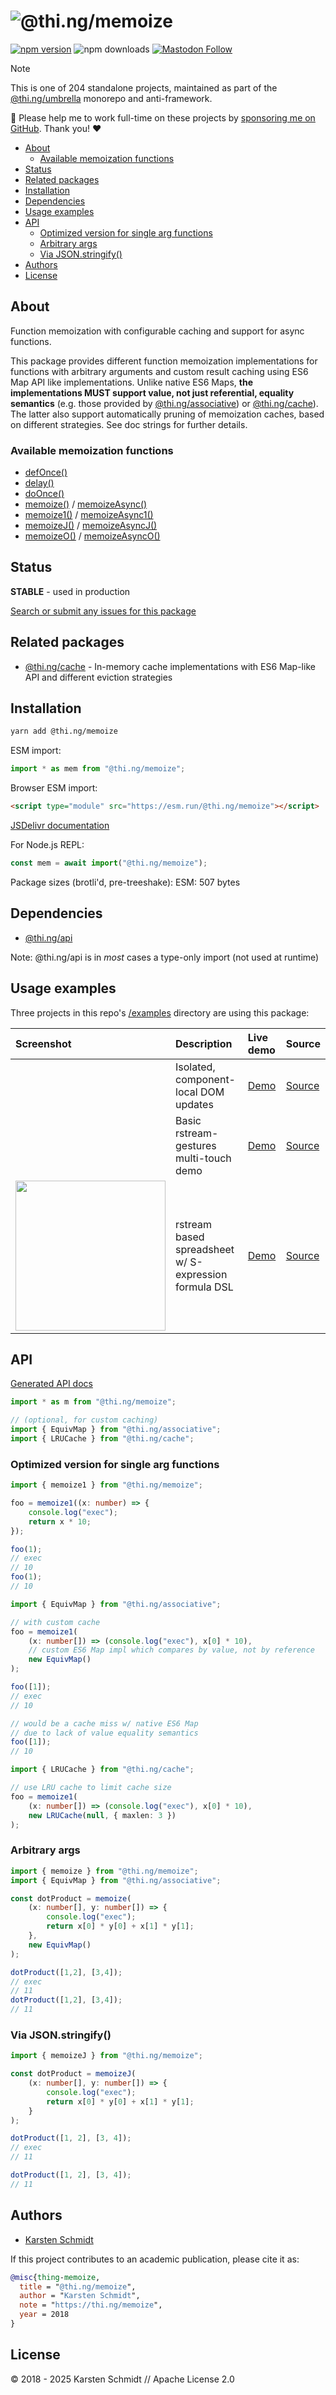 <!-- This file is generated - DO NOT EDIT! -->
<!-- Please see: https://github.com/thi-ng/umbrella/blob/develop/CONTRIBUTING.md#changes-to-readme-files -->
# ![@thi.ng/memoize](https://raw.githubusercontent.com/thi-ng/umbrella/develop/assets/banners/thing-memoize.svg?27d4079c)

[![npm version](https://img.shields.io/npm/v/@thi.ng/memoize.svg)](https://www.npmjs.com/package/@thi.ng/memoize)
![npm downloads](https://img.shields.io/npm/dm/@thi.ng/memoize.svg)
[![Mastodon Follow](https://img.shields.io/mastodon/follow/109331703950160316?domain=https%3A%2F%2Fmastodon.thi.ng&style=social)](https://mastodon.thi.ng/@toxi)

> [!NOTE]
> This is one of 204 standalone projects, maintained as part
> of the [@thi.ng/umbrella](https://github.com/thi-ng/umbrella/) monorepo
> and anti-framework.
>
> 🚀 Please help me to work full-time on these projects by [sponsoring me on
> GitHub](https://github.com/sponsors/postspectacular). Thank you! ❤️

- [About](#about)
  - [Available memoization functions](#available-memoization-functions)
- [Status](#status)
- [Related packages](#related-packages)
- [Installation](#installation)
- [Dependencies](#dependencies)
- [Usage examples](#usage-examples)
- [API](#api)
  - [Optimized version for single arg functions](#optimized-version-for-single-arg-functions)
  - [Arbitrary args](#arbitrary-args)
  - [Via JSON.stringify()](#via-jsonstringify)
- [Authors](#authors)
- [License](#license)

## About

Function memoization with configurable caching and support for async functions.

This package provides different function memoization implementations for
functions with arbitrary arguments and custom result caching using ES6
Map API like implementations. Unlike native ES6 Maps, **the
implementations MUST support value, not just referential, equality
semantics** (e.g. those provided by
[@thi.ng/associative](https://github.com/thi-ng/umbrella/tree/develop/packages/associative))
or
[@thi.ng/cache](https://github.com/thi-ng/umbrella/tree/develop/packages/cache)).
The latter also support automatically pruning of memoization caches,
based on different strategies. See doc strings for further details.

### Available memoization functions

- [defOnce()](https://docs.thi.ng/umbrella/memoize/functions/defOnce.html)
- [delay()](https://docs.thi.ng/umbrella/memoize/functions/delay.html)
- [doOnce()](https://docs.thi.ng/umbrella/memoize/functions/doOnce.html)
- [memoize()](https://docs.thi.ng/umbrella/memoize/functions/memoize.html) / [memoizeAsync()](https://docs.thi.ng/umbrella/memoize/functions/memoizeAsync.html)
- [memoize1()](https://docs.thi.ng/umbrella/memoize/functions/memoize1.html) / [memoizeAsync1()](https://docs.thi.ng/umbrella/memoize/functions/memoizeAsync1.html)
- [memoizeJ()](https://docs.thi.ng/umbrella/memoize/functions/memoizeJ.html) / [memoizeAsyncJ()](https://docs.thi.ng/umbrella/memoize/functions/memoizeAsyncJ.html)
- [memoizeO()](https://docs.thi.ng/umbrella/memoize/functions/memoizeO.html) / [memoizeAsyncO()](https://docs.thi.ng/umbrella/memoize/functions/memoizeAsyncO.html)

## Status

**STABLE** - used in production

[Search or submit any issues for this package](https://github.com/thi-ng/umbrella/issues?q=%5Bmemoize%5D+in%3Atitle)

## Related packages

- [@thi.ng/cache](https://github.com/thi-ng/umbrella/tree/develop/packages/cache) - In-memory cache implementations with ES6 Map-like API and different eviction strategies

## Installation

```bash
yarn add @thi.ng/memoize
```

ESM import:

```ts
import * as mem from "@thi.ng/memoize";
```

Browser ESM import:

```html
<script type="module" src="https://esm.run/@thi.ng/memoize"></script>
```

[JSDelivr documentation](https://www.jsdelivr.com/)

For Node.js REPL:

```js
const mem = await import("@thi.ng/memoize");
```

Package sizes (brotli'd, pre-treeshake): ESM: 507 bytes

## Dependencies

- [@thi.ng/api](https://github.com/thi-ng/umbrella/tree/develop/packages/api)

Note: @thi.ng/api is in _most_ cases a type-only import (not used at runtime)

## Usage examples

Three projects in this repo's
[/examples](https://github.com/thi-ng/umbrella/tree/develop/examples)
directory are using this package:

| Screenshot                                                                                                                 | Description                                           | Live demo                                                 | Source                                                                                 |
|:---------------------------------------------------------------------------------------------------------------------------|:------------------------------------------------------|:----------------------------------------------------------|:---------------------------------------------------------------------------------------|
|                                                                                                                            | Isolated, component-local DOM updates                 | [Demo](https://demo.thi.ng/umbrella/hdom-local-render/)   | [Source](https://github.com/thi-ng/umbrella/tree/develop/examples/hdom-local-render)   |
|                                                                                                                            | Basic rstream-gestures multi-touch demo               | [Demo](https://demo.thi.ng/umbrella/multitouch/)          | [Source](https://github.com/thi-ng/umbrella/tree/develop/examples/multitouch)          |
| <img src="https://raw.githubusercontent.com/thi-ng/umbrella/develop/assets/examples/rstream-spreadsheet.png" width="240"/> | rstream based spreadsheet w/ S-expression formula DSL | [Demo](https://demo.thi.ng/umbrella/rstream-spreadsheet/) | [Source](https://github.com/thi-ng/umbrella/tree/develop/examples/rstream-spreadsheet) |

## API

[Generated API docs](https://docs.thi.ng/umbrella/memoize/)

```ts
import * as m from "@thi.ng/memoize";

// (optional, for custom caching)
import { EquivMap } from "@thi.ng/associative";
import { LRUCache } from "@thi.ng/cache";
```

### Optimized version for single arg functions

```ts
import { memoize1 } from "@thi.ng/memoize";

foo = memoize1((x: number) => {
    console.log("exec");
    return x * 10;
});

foo(1);
// exec
// 10
foo(1);
// 10

import { EquivMap } from "@thi.ng/associative";

// with custom cache
foo = memoize1(
    (x: number[]) => (console.log("exec"), x[0] * 10),
    // custom ES6 Map impl which compares by value, not by reference
    new EquivMap()
);

foo([1]);
// exec
// 10

// would be a cache miss w/ native ES6 Map
// due to lack of value equality semantics
foo([1]);
// 10

import { LRUCache } from "@thi.ng/cache";

// use LRU cache to limit cache size
foo = memoize1(
    (x: number[]) => (console.log("exec"), x[0] * 10),
    new LRUCache(null, { maxlen: 3 })
);
```

### Arbitrary args

```ts
import { memoize } from "@thi.ng/memoize";
import { EquivMap } from "@thi.ng/associative";

const dotProduct = memoize(
    (x: number[], y: number[]) => {
        console.log("exec");
        return x[0] * y[0] + x[1] * y[1];
    },
    new EquivMap()
);

dotProduct([1,2], [3,4]);
// exec
// 11
dotProduct([1,2], [3,4]);
// 11
```

### Via JSON.stringify()

```ts
import { memoizeJ } from "@thi.ng/memoize";

const dotProduct = memoizeJ(
    (x: number[], y: number[]) => {
        console.log("exec");
        return x[0] * y[0] + x[1] * y[1];
    }
);

dotProduct([1, 2], [3, 4]);
// exec
// 11

dotProduct([1, 2], [3, 4]);
// 11
```

## Authors

- [Karsten Schmidt](https://thi.ng)

If this project contributes to an academic publication, please cite it as:

```bibtex
@misc{thing-memoize,
  title = "@thi.ng/memoize",
  author = "Karsten Schmidt",
  note = "https://thi.ng/memoize",
  year = 2018
}
```

## License

&copy; 2018 - 2025 Karsten Schmidt // Apache License 2.0
